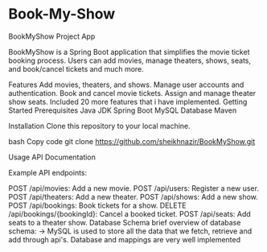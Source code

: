 # Book-My-Show
BookMyShow Project App

BookMyShow is a Spring Boot application that simplifies the movie ticket booking process. Users can add movies, manage theaters, shows, seats, and book/cancel tickets and much more.

Features
Add movies, theaters, and shows.
Manage user accounts and authentication.
Book and cancel movie tickets.
Assign and manage theater show seats.
Included 20 more features that i have implemented.
Getting Started
Prerequisites
Java JDK 
Spring Boot 
MySQL Database 
Maven

Installation
Clone this repository to your local machine.

bash
Copy code
git clone https://github.com/sheikhnazir/BookMyShow.git

Usage
API Documentation

Example API endpoints:

POST /api/movies: Add a new movie.
POST /api/users: Register a new user.
POST /api/theaters: Add a new theater.
POST /api/shows: Add a new show.
POST /api/bookings: Book tickets for a show.
DELETE /api/bookings/{bookingId}: Cancel a booked ticket.
POST /api/seats: Add seats to a theater show.
Database Schema
 brief overview of  database schema: -> MySQL is used to store all the data that we fetch, retrieve and add through api's. Database and mappings are very well implemented

